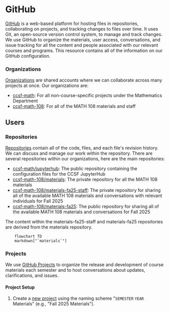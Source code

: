 # GitHub

[GitHub](https://github.com/) is a web-based platform for hosting files in repositories, collaborating on projects, and tracking changes to files over time. It uses Git, an open-source version control system, to manage and track changes. We use GitHub to organize the materials, user access, conversations, and issue tracking for all the content and people associated with our relevant courses and programs. This resource contains all of the information on our GitHub configuration.

### Organizations

[Organizations](https://docs.github.com/en/organizations/collaborating-with-groups-in-organizations/about-organizations) are shared accounts where we can collaborate across many projects at once. Our organizations are:

- [ccsf-math](https://github.com/orgs/ccsf-math-108): For all non-course-specific projects under the Mathematics Department
- [ccsf-math-108](https://github.com/orgs/ccsf-math-108): For all of the MATH 108 materials and staff

## Users



### Repositories

[Repositories](https://docs.github.com/en/repositories/creating-and-managing-repositories/about-repositories) contain all of the code, files, and each file's revision history. We can discuss and manage our work within the repository. There are several repositories within our organizations, here are the main repositories:

- [ccsf-math/jupyterhub](https://github.com/ccsf-math/jupyterhub/): The public repository containing the configuration files for the CCSF JupyterHub
- [ccsf-math-108/materials](https://github.com/ccsf-math-108/materials): The private repository for all the MATH 108 materials
- [ccsf-math-108/materials-fa25-staff](https://github.com/ccsf-math-108/materials-fa25-staff): The private repository for sharing all of the available MATH 108 materials and conversations with relevant individuals for Fall 2025
- [ccsf-math-108/materials-fa25](https://github.com/ccsf-math-108/materials-fa25): The public repository for sharing all of the available MATH 108 materials and conversations for Fall 2025

The content within the materials-fa25-staff and materials-fa25 repositories are derived from the materials repository.

```mermaid
    flowchart TD
    markdown["`materials`"]
```

### Projects

We use [GitHub Projects](https://docs.github.com/en/issues/planning-and-tracking-with-projects) to organize the release and development of course materials each semester and to host conversations about updates, clarifications, and issues.

#### Project Setup
1. Create a [new project](https://github.com/orgs/ccsf-math-108/projects) using the naming scheme "`SEMESTER` `YEAR` Materials" (e.g., "Fall 2025 Materials").
